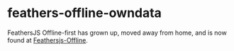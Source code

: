 # feathers-offline-owndata

FeathersJS Offline-first has grown up, moved away from home, and is now found at [Feathersjs-Offline](https:/github.com/feathersjs-offline).
